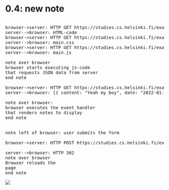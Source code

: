 <h1>0.4: new note</h1>

<pre>  
browser->server: HTTP GET https://studies.cs.helsinki.fi/exampleapp/notes
server-->browser: HTML-code
browser->server: HTTP GET https://studies.cs.helsinki.fi/exampleapp/main.css
server-->browser: main.css
browser->server: HTTP GET https://studies.cs.helsinki.fi/exampleapp/main.js
server-->browser: main.js

note over browser 
browser starts executing js-code
that requests JSON data from server 
end note

browser->server: HTTP GET https://studies.cs.helsinki.fi/exampleapp/data.json
server-->browser: [{ content: "Yeah my boy", date: "2022-01-14" }, ...]

note over browser:
browser executes the event handler
that renders notes to display
end note


note left of browser: user submits the form

browser->server: HTTP POST https://studies.cs.helsinki.fi/exampleapp/new_note

server-->browser: HTTP 302
note over browser 
Browser reloads the 
page
end note  
</pre>


<img src="https://www.websequencediagrams.com/cgi-bin/cdraw?lz=dGl0bGUgIDAuNDogbmV3IG5vdGUKCmJyb3dzZXItPnNlcnZlcjogSFRUUCBHRVQgaHR0cHM6Ly9zdHVkaWVzLmNzLmhlbHNpbmtpLmZpL2V4YW1wbGVhcHAvbm90ZXMKADsGLS0-AEwHOiBIVE1MLWNvZGUAIUVtYWluLmNzAFUUABIJAB9JagBOGWpzCgpub3RlIG92ZXIgAII4ByAAgkAIIHN0YXJ0cyBleGVjdXRpbmcganMAgX0GdGhhdCByZXF1ZXN0cyBKU09OIGRhdGEgZnJvbSAAgncGIAplbmQAgk1LZGF0YS5qc29uAIMJE1t7IGNvbnRlbnQ6ICJZZWFoIG15IGJveSIsIGRhdGU6ICIyMDIyLTAxLTE0IiB9LCAuLi5dAIFnEzoAgXEJAIFtBmVzIHRoZSBldmVudCBoYW5kbGVyAIF0CG5kZXJzAIRzBXMgdG8gZGlzcGxheQCBagsAglMGbGVmdCBvZgBZCSB1AIJUBXVibWl0AFgGZm9ybQCFIxhQT1MAhQ8tZXdfAIYEBgCFLBRUUCAzMDIAg1wUQgCDcgdyZWxvYWQAgW8GCnBhZ2UAgzoK&s=default"></img>
